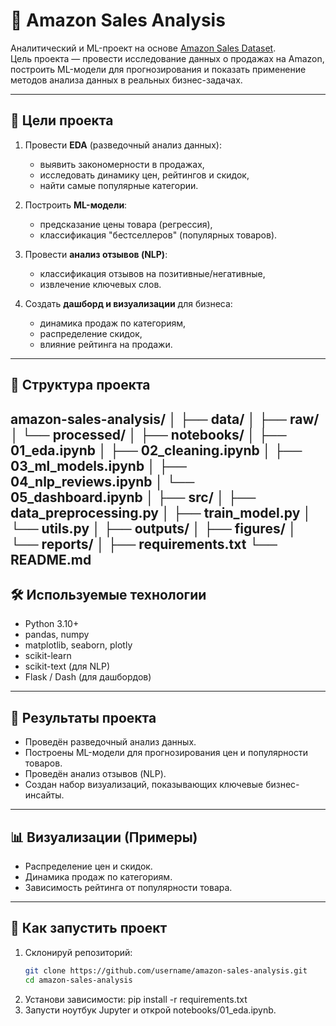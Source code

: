 # 🛒 Amazon Sales Analysis

Аналитический и ML-проект на основе [Amazon Sales Dataset](https://www.kaggle.com/datasets/karkavelrajaj/amazon-sales-dataset).  
Цель проекта — провести исследование данных о продажах на Amazon, построить ML-модели для прогнозирования и показать применение методов анализа данных в реальных бизнес-задачах.  

---

## 🎯 Цели проекта
1. Провести **EDA** (разведочный анализ данных):  
   - выявить закономерности в продажах,  
   - исследовать динамику цен, рейтингов и скидок,  
   - найти самые популярные категории.  

2. Построить **ML-модели**:  
   - предсказание цены товара (регрессия),  
   - классификация "бестселлеров" (популярных товаров).  

3. Провести **анализ отзывов (NLP)**:  
   - классификация отзывов на позитивные/негативные,  
   - извлечение ключевых слов.  

4. Создать **дашборд и визуализации** для бизнеса:  
   - динамика продаж по категориям,  
   - распределение скидок,  
   - влияние рейтинга на продажи.  

---

## 📂 Структура проекта
amazon-sales-analysis/
│
├── data/
│ ├── raw/
│ └── processed/
│
├── notebooks/
│ ├── 01_eda.ipynb
│ ├── 02_cleaning.ipynb
│ ├── 03_ml_models.ipynb
│ ├── 04_nlp_reviews.ipynb
│ └── 05_dashboard.ipynb
│
├── src/
│ ├── data_preprocessing.py
│ ├── train_model.py
│ └── utils.py
│
├── outputs/
│ ├── figures/
│ └── reports/
│
├── requirements.txt
└── README.md
---

## 🛠 Используемые технологии
- Python 3.10+  
- pandas, numpy  
- matplotlib, seaborn, plotly  
- scikit-learn  
- scikit-text (для NLP)  
- Flask / Dash (для дашбордов)  

---

## 🚀 Результаты проекта
- Проведён разведочный анализ данных.  
- Построены ML-модели для прогнозирования цен и популярности товаров.  
- Проведён анализ отзывов (NLP).  
- Создан набор визуализаций, показывающих ключевые бизнес-инсайты.  

---

## 📊 Визуализации (Примеры)
- Распределение цен и скидок.  
- Динамика продаж по категориям.  
- Зависимость рейтинга от популярности товара.  

---

## 📌 Как запустить проект
1. Склонируй репозиторий:  
   ```bash
   git clone https://github.com/username/amazon-sales-analysis.git
   cd amazon-sales-analysis
2. Установи зависимости:
pip install -r requirements.txt
3. Запусти ноутбук Jupyter и открой notebooks/01_eda.ipynb.